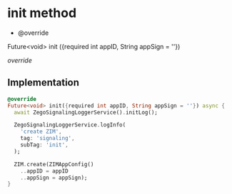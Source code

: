 


# init method







- @override

Future&lt;void> init
({required int appID, String appSign = ''})

_<span class="feature">override</span>_






## Implementation

```dart
@override
Future<void> init({required int appID, String appSign = ''}) async {
  await ZegoSignalingLoggerService().initLog();

  ZegoSignalingLoggerService.logInfo(
    'create ZIM',
    tag: 'signaling',
    subTag: 'init',
  );

  ZIM.create(ZIMAppConfig()
    ..appID = appID
    ..appSign = appSign);
}
```







